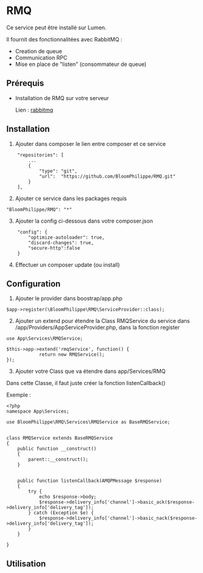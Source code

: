 # RMQ

Ce service peut être installé sur Lumen.

Il fournit des fonctionnalitées avec RabbitMQ :

- Creation de queue
- Communication RPC
- Mise en place de "listen" (consommateur de queue)


## Prérequis

- Installation de RMQ sur votre serveur
  
  Lien : [rabbitmq](https://www.rabbitmq.com/#getstarted)
  


## Installation

1. Ajouter dans composer le lien entre composer et ce service

```
    "repositories": [
        ...
        {
            "type": "git",
            "url":  "https://github.com/BloomPhilippe/RMQ.git"
        }
    ],
```

2. Ajouter ce service dans les packages requis

```
"BloomPhilippe/RMQ": "*"
```

3. Ajouter la config ci-dessous dans votre composer.json

```
    "config": {
        "optimize-autoloader": true,
        "discard-changes": true,
        "secure-http":false
    }
```

4. Effectuer un composer update (ou install)


## Configuration

1. Ajouter le provider dans boostrap/app.php

```
$app->register(\BloomPhilippe\RMQ\ServiceProvider::class);
```

2. Ajouter un extend pour étendre la Class RMQService du service dans /app/Providers/AppServiceProvider.php, 
dans la fonction register 


```
use App\Services\RMQService;
```

```
$this->app->extend('rmqService', function() {
            return new RMQService();
});
```

3. Ajouter votre Class que va étendre dans app/Services/RMQ

Dans cette Classe, il faut juste créer la fonction listenCallback()

Exemple : 

```
<?php
namespace App\Services;

use BloomPhilippe\RMQ\Services\RMQService as BaseRMQService;


class RMQService extends BaseRMQService
{
    public function __construct()
    {
        parent::__construct();
    }


    public function listenCallback(AMQPMessage $response)
    {
        try {
            echo $response->body;
            $response->delivery_info['channel']->basic_ack($response->delivery_info['delivery_tag']);
        } catch (Exception $e) {
            $response->delivery_info['channel']->basic_nack($response->delivery_info['delivery_tag']);
        }
    }

}
```

## Utilisation



